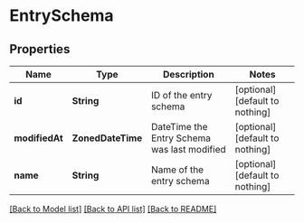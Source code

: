 # EntrySchema


## Properties
Name | Type | Description | Notes
------------ | ------------- | ------------- | -------------
**id** | **String** | ID of the entry schema | [optional] [default to nothing]
**modifiedAt** | **ZonedDateTime** | DateTime the Entry Schema was last modified | [optional] [default to nothing]
**name** | **String** | Name of the entry schema | [optional] [default to nothing]


[[Back to Model list]](../README.md#models) [[Back to API list]](../README.md#api-endpoints) [[Back to README]](../README.md)



